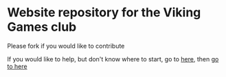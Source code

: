 # Website repository for the Viking Games club
Please fork if you would like to contribute

If you would like to help, but don't know where to start, go to [here](https://www.w3schools.com/html/), then [go to here](https://www.atlassian.com/git)

